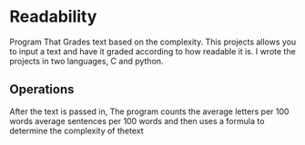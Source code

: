 # Readability
Program That Grades text based on the complexity.
This projects allows you to input a text and have it graded according to how readable it is.
I wrote the projects in two languages, C and python.

## Operations
After the text is passed in, The program counts the average letters per 100 words average sentences per 100 words and
then uses a formula to determine the complexity of thetext
